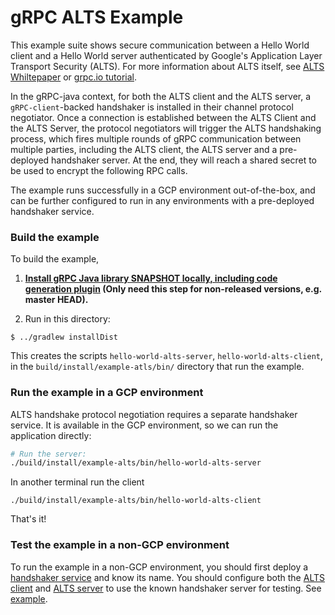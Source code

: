 gRPC ALTS Example
==================

This example suite shows secure communication between a Hello World 
client and a Hello World server authenticated by Google's Application Layer 
Transport Security (ALTS). For more information about ALTS itself, see 
[ALTS Whiltepaper](https://cloud.google.com/security/encryption-in-transit/application-layer-transport-security) or [grpc.io tutorial](https://grpc.io/docs/languages/java/alts/).

In the gRPC-java context, for both the ALTS client and the ALTS server, a 
`gRPC-client`-backed handshaker is installed in 
their channel protocol negotiator. Once 
a connection is established between the ALTS Client and the ALTS Server, the 
protocol negotiators will trigger
the ALTS handshaking process, which fires multiple rounds of gRPC communication 
between multiple parties, including the ALTS client, the ALTS server and 
a pre-deployed handshaker 
server. At the end, they will reach a shared secret to be used to encrypt the 
following RPC calls.

The example runs successfully in a GCP environment 
out-of-the-box, and can be further configured to run in any environments
with a pre-deployed handshaker service.


### Build the example

To build the example,

1. **[Install gRPC Java library SNAPSHOT locally, including code generation plugin](../../COMPILING.md) (Only need this step for non-released versions, e.g. master HEAD).**

2. Run in this directory:
```
$ ../gradlew installDist
```

This creates the scripts `hello-world-alts-server`, `hello-world-alts-client`,
in the
`build/install/example-atls/bin/` directory that run the example.

### Run the example in a GCP environment
ALTS handshake protocol negotiation requires a separate handshaker service. It is
available in the GCP environment, so we can run the application directly:

```bash
# Run the server:
./build/install/example-alts/bin/hello-world-alts-server

```

In another terminal run the client

```
./build/install/example-alts/bin/hello-world-alts-client
```

That's it!

### Test the example in a non-GCP environment

To run the example in a non-GCP environment, you should first deploy a 
[handshaker service](https://github.com/grpc/grpc/blob/7e367da22a137e2e7caeae8342c239a91434ba50/src/proto/grpc/gcp/handshaker.proto#L224-L234) 
and know its name. You should configure both the [ALTS client](https://github.com/grpc/grpc-java/blob/master/alts/src/main/java/io/grpc/alts/AltsChannelBuilder.java#L63-L76) 
and [ALTS server](https://github.com/grpc/grpc-java/blob/master/alts/src/main/java/io/grpc/alts/AltsServerCredentials.java#L55-L72)
to use the known handshaker server for testing. See [example](https://github.com/grpc/grpc-java/blob/master/interop-testing/src/test/java/io/grpc/testing/integration/AltsHandshakerTest.java#L45).
